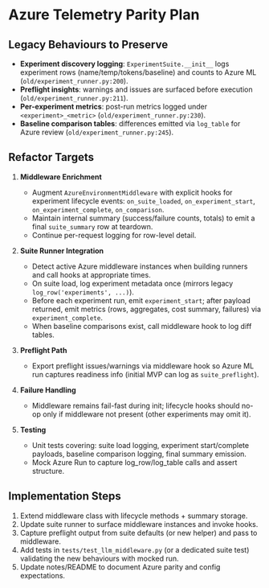 # Azure Telemetry Parity Plan

## Legacy Behaviours to Preserve
- **Experiment discovery logging**: `ExperimentSuite.__init__` logs experiment rows (name/temp/tokens/baseline) and counts to Azure ML (`old/experiment_runner.py:200`).
- **Preflight insights**: warnings and issues are surfaced before execution (`old/experiment_runner.py:211`).
- **Per-experiment metrics**: post-run metrics logged under `<experiment>_<metric>` (`old/experiment_runner.py:230`).
- **Baseline comparison tables**: differences emitted via `log_table` for Azure review (`old/experiment_runner.py:245`).

## Refactor Targets
1. **Middleware Enrichment**
   - Augment `AzureEnvironmentMiddleware` with explicit hooks for experiment lifecycle events: `on_suite_loaded`, `on_experiment_start`, `on_experiment_complete`, `on_comparison`.
   - Maintain internal summary (success/failure counts, totals) to emit a final `suite_summary` row at teardown.
   - Continue per-request logging for row-level detail.

2. **Suite Runner Integration**
   - Detect active Azure middleware instances when building runners and call hooks at appropriate times.
   - On suite load, log experiment metadata once (mirrors legacy `log_row('experiments', ...)`).
   - Before each experiment run, emit `experiment_start`; after payload returned, emit metrics (rows, aggregates, cost summary, failures) via `experiment_complete`.
   - When baseline comparisons exist, call middleware hook to log diff tables.

3. **Preflight Path**
   - Export preflight issues/warnings via middleware hook so Azure ML run captures readiness info (initial MVP can log as `suite_preflight`).

4. **Failure Handling**
   - Middleware remains fail-fast during init; lifecycle hooks should no-op only if middleware not present (other experiments may omit it).

5. **Testing**
   - Unit tests covering: suite load logging, experiment start/complete payloads, baseline comparison logging, final summary emission.
   - Mock Azure Run to capture log_row/log_table calls and assert structure.

## Implementation Steps
1. Extend middleware class with lifecycle methods + summary storage.
2. Update suite runner to surface middleware instances and invoke hooks.
3. Capture preflight output from suite defaults (or new helper) and pass to middleware.
4. Add tests in `tests/test_llm_middleware.py` (or a dedicated suite test) validating the new behaviours with mocked run.
5. Update notes/README to document Azure parity and config expectations.
